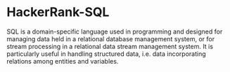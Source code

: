 # HackerRank-SQL
SQL is a domain-specific language used in programming and designed for managing data held in a relational database management system, or for stream processing in a relational data stream management system. It is particularly useful in handling structured data, i.e. data incorporating relations among entities and variables.
